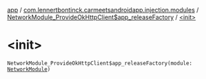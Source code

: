 [app](../../index.md) / [com.lennertbontinck.carmeetsandroidapp.injection.modules](../index.md) / [NetworkModule_ProvideOkHttpClient$app_releaseFactory](index.md) / [&lt;init&gt;](./-init-.md)

# &lt;init&gt;

`NetworkModule_ProvideOkHttpClient$app_releaseFactory(module: `[`NetworkModule`](../-network-module/index.md)`)`